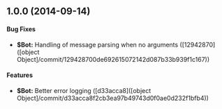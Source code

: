 ## 1.0.0 (2014-09-14)


#### Bug Fixes

* **$Bot:** Handling of message parsing when no arguments ([12942870]([object Object]/commit/129428700de692615072142d087b33b939f1c167))


#### Features

* **$Bot:** Better error logging ([d33acca8]([object Object]/commit/d33acca8f2cb3ea97b49743d0f0ae0d232f1bfb4))

